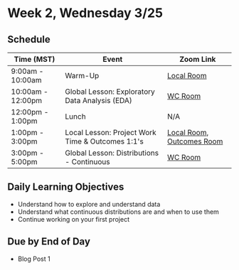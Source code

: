 # Week 2, Wednesday 3/25

## Schedule
| Time (MST)                  | Event                             | Zoom Link                                    |
|-----------------------|-----------------------------------|----------------------------------------------|
| 9:00am - 10:00am | Warm-Up                 | [Local Room](https://generalassembly.zoom.us/j/4539501986) |
| 10:00am - 12:00pm | Global Lesson: Exploratory Data Analysis (EDA) | [WC Room](https://generalassembly.zoom.us/j/860658072)   |
| 12:00pm - 1:00pm | Lunch                       | N/A |
| 1:00pm - 3:00pm  | Local Lesson: Project Work Time & Outcomes 1:1's | [Local Room](https://generalassembly.zoom.us/j/4539501986), [Outcomes Room](https://generalassembly.zoom.us/j/4863356769)   |
| 3:00pm - 5:00pm  | Global Lesson: Distributions - Continuous | [WC Room](https://generalassembly.zoom.us/j/860658072)  |

## Daily Learning Objectives
- Understand how to explore and understand data
- Understand what continuous distributions are and when to use them
- Continue working on your first project

## Due by End of Day
- Blog Post 1
